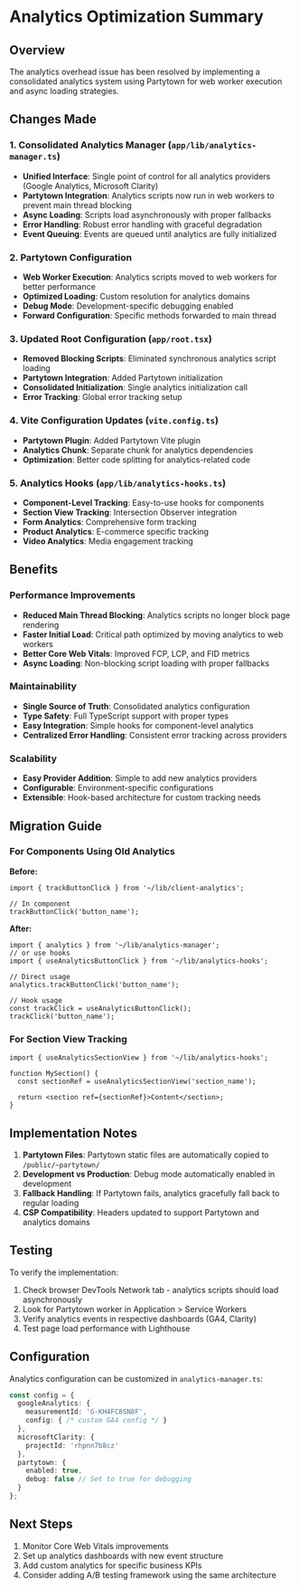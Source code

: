 # Analytics Optimization Summary

## Overview
The analytics overhead issue has been resolved by implementing a consolidated analytics system using Partytown for web worker execution and async loading strategies.

## Changes Made

### 1. Consolidated Analytics Manager (`app/lib/analytics-manager.ts`)
- **Unified Interface**: Single point of control for all analytics providers (Google Analytics, Microsoft Clarity)
- **Partytown Integration**: Analytics scripts now run in web workers to prevent main thread blocking
- **Async Loading**: Scripts load asynchronously with proper fallbacks
- **Error Handling**: Robust error handling with graceful degradation
- **Event Queuing**: Events are queued until analytics are fully initialized

### 2. Partytown Configuration
- **Web Worker Execution**: Analytics scripts moved to web workers for better performance
- **Optimized Loading**: Custom resolution for analytics domains
- **Debug Mode**: Development-specific debugging enabled
- **Forward Configuration**: Specific methods forwarded to main thread

### 3. Updated Root Configuration (`app/root.tsx`)
- **Removed Blocking Scripts**: Eliminated synchronous analytics script loading
- **Partytown Integration**: Added Partytown initialization
- **Consolidated Initialization**: Single analytics initialization call
- **Error Tracking**: Global error tracking setup

### 4. Vite Configuration Updates (`vite.config.ts`)
- **Partytown Plugin**: Added Partytown Vite plugin
- **Analytics Chunk**: Separate chunk for analytics dependencies
- **Optimization**: Better code splitting for analytics-related code

### 5. Analytics Hooks (`app/lib/analytics-hooks.ts`)
- **Component-Level Tracking**: Easy-to-use hooks for components
- **Section View Tracking**: Intersection Observer integration
- **Form Analytics**: Comprehensive form tracking
- **Product Analytics**: E-commerce specific tracking
- **Video Analytics**: Media engagement tracking

## Benefits

### Performance Improvements
- **Reduced Main Thread Blocking**: Analytics scripts no longer block page rendering
- **Faster Initial Load**: Critical path optimized by moving analytics to web workers
- **Better Core Web Vitals**: Improved FCP, LCP, and FID metrics
- **Async Loading**: Non-blocking script loading with proper fallbacks

### Maintainability
- **Single Source of Truth**: Consolidated analytics configuration
- **Type Safety**: Full TypeScript support with proper types
- **Easy Integration**: Simple hooks for component-level analytics
- **Centralized Error Handling**: Consistent error tracking across providers

### Scalability
- **Easy Provider Addition**: Simple to add new analytics providers
- **Configurable**: Environment-specific configurations
- **Extensible**: Hook-based architecture for custom tracking needs

## Migration Guide

### For Components Using Old Analytics

**Before:**
```tsx
import { trackButtonClick } from '~/lib/client-analytics';

// In component
trackButtonClick('button_name');
```

**After:**
```tsx
import { analytics } from '~/lib/analytics-manager';
// or use hooks
import { useAnalyticsButtonClick } from '~/lib/analytics-hooks';

// Direct usage
analytics.trackButtonClick('button_name');

// Hook usage
const trackClick = useAnalyticsButtonClick();
trackClick('button_name');
```

### For Section View Tracking

```tsx
import { useAnalyticsSectionView } from '~/lib/analytics-hooks';

function MySection() {
  const sectionRef = useAnalyticsSectionView('section_name');
  
  return <section ref={sectionRef}>Content</section>;
}
```

## Implementation Notes

1. **Partytown Files**: Partytown static files are automatically copied to `/public/~partytown/`
2. **Development vs Production**: Debug mode automatically enabled in development
3. **Fallback Handling**: If Partytown fails, analytics gracefully fall back to regular loading
4. **CSP Compatibility**: Headers updated to support Partytown and analytics domains

## Testing

To verify the implementation:
1. Check browser DevTools Network tab - analytics scripts should load asynchronously
2. Look for Partytown worker in Application > Service Workers
3. Verify analytics events in respective dashboards (GA4, Clarity)
4. Test page load performance with Lighthouse

## Configuration

Analytics configuration can be customized in `analytics-manager.ts`:

```typescript
const config = {
  googleAnalytics: {
    measurementId: 'G-KH4FC8SN8F',
    config: { /* custom GA4 config */ }
  },
  microsoftClarity: {
    projectId: 'rhpnn7b8cz'
  },
  partytown: {
    enabled: true,
    debug: false // Set to true for debugging
  }
};
```

## Next Steps

1. Monitor Core Web Vitals improvements
2. Set up analytics dashboards with new event structure
3. Add custom analytics for specific business KPIs
4. Consider adding A/B testing framework using the same architecture
